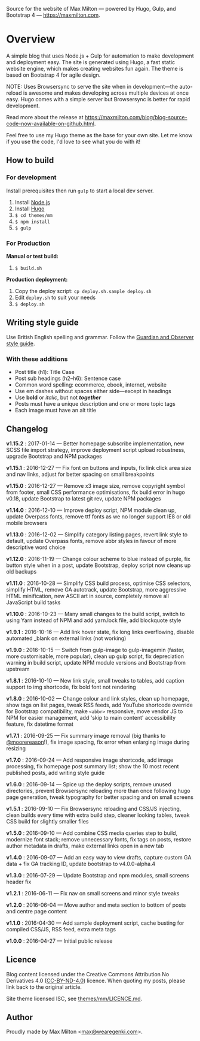 Source for the website of Max Milton — powered by Hugo, Gulp, and Bootstrap 4 — <https://maxmilton.com>.

# Overview

A simple blog that uses Node.js + Gulp for automation to make development and deployment easy. The site is generated using Hugo, a fast static website engine, which makes creating websites fun again. The theme is based on Bootstrap 4 for agile design.

NOTE: Uses Browsersync to serve the site when in development—the auto-reload is awesome and makes developing across multiple devices at once easy. Hugo comes with a simple server but Browsersync is better for rapid development.

Read more about the release at <https://maxmilton.com/blog/blog-source-code-now-available-on-github.html>.

Feel free to use my Hugo theme as the base for your own site. Let me know if you use the code, I'd love to see what you do with it!

## How to build

### For development

Install prerequisites then run `gulp` to start a local dev server.

1. Install [Node.js](https://nodejs.org)
2. Install [Hugo](https://github.com/spf13/hugo/releases)
3. `$ cd themes/mm`
4. `$ npm install`
5. `$ gulp`

### For Production

**Manual or test build:**

1. `$ build.sh`

**Production deployment:**

1. Copy the deploy script: `cp deploy.sh.sample deploy.sh`
2. Edit `deploy.sh` to suit your needs
3. `$ deploy.sh`

## Writing style guide

Use British English spelling and grammar. Follow the [Guardian and Observer style guide](https://www.theguardian.com/info/series/guardian-and-observer-style-guide).

### With these additions

* Post title (h1): Title Case
* Post sub headings (h2–h6): Sentence case
* Common word spelling: ecommerce, ebook, internet, website
* Use em dashes without spaces either side—except in headings
* Use **bold** or _italic_, but not **_together_**
* Posts must have a unique description and one or more topic tags
* Each image must have an alt title

## Changelog

**v1.15.2**
:  2017-01-14 — Better homepage subscribe implementation, new SCSS file import strategy, improve deployment script upload robustness, upgrade Bootstrap and NPM packages

**v1.15.1**
:  2016-12-27 — Fix font on buttons and inputs, fix link click area size and nav links, adjust for better spacing on small breakpoints

**v1.15.0**
:  2016-12-27 — Remove x3 image size, remove copyright symbol from footer, small CSS performance optimisations, fix build error in hugo v0.18, update Bootstrap to latest git rev, update NPM packages

**v1.14.0**
:  2016-12-10 — Improve deploy script, NPM module clean up, update Overpass fonts, remove ttf fonts as we no longer support IE8 or old mobile browsers

**v1.13.0**
:  2016-12-02 — Simplify category listing pages, revert link style to default, update Overpass fonts, remove abbr styles in favour of more descriptive word choice

**v1.12.0**
:  2016-11-19 — Change colour scheme to blue instead of purple, fix button style when in a post, update Bootstrap, deploy script now cleans up old backups

**v1.11.0**
:  2016-10-28 — Simplify CSS build process, optimise CSS selectors, simplify HTML, remove GA autotrack, update Bootstrap, more aggressive HTML minification, new ASCII art in source, completely remove all JavaScript build tasks

**v1.10.0**
:  2016-10-23 — Many small changes to the build script, switch to using Yarn instead of NPM and add yarn.lock file, add blockquote style

**v1.9.1**
:  2016-10-16 — Add link hover state, fix long links overflowing, disable automated _blank on external links (not working)

**v1.9.0**
:  2016-10-15 — Switch from gulp-image to gulp-imagemin (faster, more customisable, more popular), clean up gulp script, fix depreciation warning in build script, update NPM module versions and Bootstrap from upstream

**v1.8.1**
:  2016-10-10 — New link style, small tweaks to tables, add caption support to img shortcode, fix bold font not rendering

**v1.8.0**
:  2016-10-02 — Change colour and link styles, clean up homepage, show tags on list pages, tweak RSS feeds, add YouTube shortcode override for Bootstrap compatibility, make `<abbr>` responsive, move vendor JS to NPM for easier management, add 'skip to main content' accessibility feature, fix datetime format

**v1.7.1**
:  2016-09-25 — Fix summary image removal (big thanks to [@moorereason](https://github.com/spf13/hugo/issues/2490)!), fix image spacing, fix error when enlarging image during resizing

**v1.7.0**
:  2016-09-24 — Add responsive image shortcode, add image processing, fix homepage post summary list; show the 10 most recent published posts, add writing style guide

**v1.6.0**
:  2016-09-14 — Spice up the deploy scripts, remove unused directories, prevent Browsersync reloading more than once following hugo page generation, tweak typography for better spacing and on small screens

**v1.5.1**
:  2016-09-10 — Fix Browsersync reloading and CSS/JS injecting, clean builds every time with extra build step, cleaner looking tables, tweak CSS build for slightly smaller files

**v1.5.0**
:  2016-09-10 — Add combine CSS media queries step to build, modernize font stack; remove unnecessary fonts, fix tags on posts, restore author metadata in drafts, make external links open in a new tab

**v1.4.0**
:  2016-09-07 — Add an easy way to view drafts, capture custom GA data + fix GA tracking ID, update bootstrap to v4.0.0-alpha.4

**v1.3.0**
:  2016-07-29 — Update Bootstrap and npm modules, small screens header fix

**v1.2.1**
:  2016-06-11 — Fix nav on small screens and minor style tweaks

**v1.2.0**
:  2016-06-04 — Move author and meta section to bottom of posts and centre page content

**v1.1.0**
: 2016-04-30 — Add sample deployment script, cache busting for compiled CSS/JS, RSS feed, extra meta tags

**v1.0.0**
:  2016-04-27 — Initial public release

## Licence

Blog content licensed under the Creative Commons Attribution No Derivatives 4.0 ([CC-BY-ND-4.0](http://creativecommons.org/licenses/by-nd/4.0/legalcode)) licence. When quoting my posts, please link back to the original article.

Site theme licensed ISC, see [themes/mm/LICENCE.md](https://github.com/MaxMilton/MaxMilton.com/blob/master/themes/mm/LICENSE.md).

## Author

Proudly made by Max Milton &lt;<max@wearegenki.com>&gt;.
